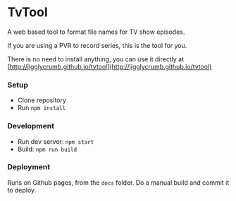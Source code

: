 # TvTool

A web based tool to format file names for TV show episodes.

If you are using a PVR to record series, this is the tool for you.

There is no need to install anything, you can use it directly at [http://jigglycrumb.github.io/tvtool](http://jigglycrumb.github.io/tvtool)

### Setup

- Clone repository
- Run `npm install`

### Development

- Run dev server: `npm start`
- Build: `npm run build`

### Deployment

Runs on Github pages, from the `docs` folder.
Do a manual build and commit it to deploy.
